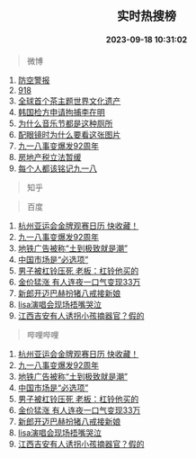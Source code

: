 <div align="center"><h2>实时热搜榜</h2><h4>2023-09-18 10:31:02</h4></div>

> 微博  

1. [防空警报](https://s.weibo.com/weibo?q=%E9%98%B2%E7%A9%BA%E8%AD%A6%E6%8A%A5&t=31&band_rank=1&Refer=top)<br />
2. [918](https://s.weibo.com/weibo?q=918&t=31&band_rank=2&Refer=top)<br />
3. [全球首个茶主题世界文化遗产](https://s.weibo.com/weibo?q=%23%E5%85%A8%E7%90%83%E9%A6%96%E4%B8%AA%E8%8C%B6%E4%B8%BB%E9%A2%98%E4%B8%96%E7%95%8C%E6%96%87%E5%8C%96%E9%81%97%E4%BA%A7%23&t=31&band_rank=3&Refer=top)<br />
4. [韩国检方申请拘捕李在明](https://s.weibo.com/weibo?q=%23%E9%9F%A9%E5%9B%BD%E6%A3%80%E6%96%B9%E7%94%B3%E8%AF%B7%E6%8B%98%E6%8D%95%E6%9D%8E%E5%9C%A8%E6%98%8E%23&t=31&band_rank=4&Refer=top)<br />
5. [为什么音乐节都是这种厕所](https://s.weibo.com/weibo?q=%23%E4%B8%BA%E4%BB%80%E4%B9%88%E9%9F%B3%E4%B9%90%E8%8A%82%E9%83%BD%E6%98%AF%E8%BF%99%E7%A7%8D%E5%8E%95%E6%89%80%23&t=31&band_rank=5&Refer=top)<br />
6. [配眼镜时为什么要看这张图片](https://s.weibo.com/weibo?q=%23%E9%85%8D%E7%9C%BC%E9%95%9C%E6%97%B6%E4%B8%BA%E4%BB%80%E4%B9%88%E8%A6%81%E7%9C%8B%E8%BF%99%E5%BC%A0%E5%9B%BE%E7%89%87%23&t=31&band_rank=6&Refer=top)<br />
7. [九一八事变爆发92周年](https://s.weibo.com/weibo?q=%23%E4%B9%9D%E4%B8%80%E5%85%AB%E4%BA%8B%E5%8F%98%E7%88%86%E5%8F%9192%E5%91%A8%E5%B9%B4%23&t=31&band_rank=7&Refer=top)<br />
8. [房地产税立法暂缓](https://s.weibo.com/weibo?q=%23%E6%88%BF%E5%9C%B0%E4%BA%A7%E7%A8%8E%E7%AB%8B%E6%B3%95%E6%9A%82%E7%BC%93%23&t=31&band_rank=8&Refer=top)<br />
9. [每个人都该铭记九一八](https://s.weibo.com/weibo?q=%23%E6%AF%8F%E4%B8%AA%E4%BA%BA%E9%83%BD%E8%AF%A5%E9%93%AD%E8%AE%B0%E4%B9%9D%E4%B8%80%E5%85%AB%23&t=31&band_rank=9&Refer=top)<br />

> 知乎  


> 百度  

1. [杭州亚运会金牌观赛日历 快收藏！](https://www.baidu.com/s?wd=%E6%9D%AD%E5%B7%9E%E4%BA%9A%E8%BF%90%E4%BC%9A%E9%87%91%E7%89%8C%E8%A7%82%E8%B5%9B%E6%97%A5%E5%8E%86+%E5%BF%AB%E6%94%B6%E8%97%8F%EF%BC%81&sa=fyb_news&rsv_dl=fyb_news)<br />
2. [九一八事变爆发92周年](https://www.baidu.com/s?wd=%E4%B9%9D%E4%B8%80%E5%85%AB%E4%BA%8B%E5%8F%98%E7%88%86%E5%8F%9192%E5%91%A8%E5%B9%B4&sa=fyb_news&rsv_dl=fyb_news)<br />
3. [地铁广告被称“土到极致就是潮”](https://www.baidu.com/s?wd=%E5%9C%B0%E9%93%81%E5%B9%BF%E5%91%8A%E8%A2%AB%E7%A7%B0%E2%80%9C%E5%9C%9F%E5%88%B0%E6%9E%81%E8%87%B4%E5%B0%B1%E6%98%AF%E6%BD%AE%E2%80%9D&sa=fyb_news&rsv_dl=fyb_news)<br />
4. [中国市场是“必选项”](https://www.baidu.com/s?wd=%E4%B8%AD%E5%9B%BD%E5%B8%82%E5%9C%BA%E6%98%AF%E2%80%9C%E5%BF%85%E9%80%89%E9%A1%B9%E2%80%9D&sa=fyb_news&rsv_dl=fyb_news)<br />
5. [男子被杠铃压死 老板：杠铃他买的](https://www.baidu.com/s?wd=%E7%94%B7%E5%AD%90%E8%A2%AB%E6%9D%A0%E9%93%83%E5%8E%8B%E6%AD%BB+%E8%80%81%E6%9D%BF%EF%BC%9A%E6%9D%A0%E9%93%83%E4%BB%96%E4%B9%B0%E7%9A%84&sa=fyb_news&rsv_dl=fyb_news)<br />
6. [金价猛涨 有人连夜一口气变现33万](https://www.baidu.com/s?wd=%E9%87%91%E4%BB%B7%E7%8C%9B%E6%B6%A8+%E6%9C%89%E4%BA%BA%E8%BF%9E%E5%A4%9C%E4%B8%80%E5%8F%A3%E6%B0%94%E5%8F%98%E7%8E%B033%E4%B8%87&sa=fyb_news&rsv_dl=fyb_news)<br />
7. [新郎开迈巴赫扮猪八戒接新娘](https://www.baidu.com/s?wd=%E6%96%B0%E9%83%8E%E5%BC%80%E8%BF%88%E5%B7%B4%E8%B5%AB%E6%89%AE%E7%8C%AA%E5%85%AB%E6%88%92%E6%8E%A5%E6%96%B0%E5%A8%98&sa=fyb_news&rsv_dl=fyb_news)<br />
8. [lisa演唱会现场捂嘴哭泣](https://www.baidu.com/s?wd=lisa%E6%BC%94%E5%94%B1%E4%BC%9A%E7%8E%B0%E5%9C%BA%E6%8D%82%E5%98%B4%E5%93%AD%E6%B3%A3&sa=fyb_news&rsv_dl=fyb_news)<br />
9. [江西吉安有人诱拐小孩摘器官？假的](https://www.baidu.com/s?wd=%E6%B1%9F%E8%A5%BF%E5%90%89%E5%AE%89%E6%9C%89%E4%BA%BA%E8%AF%B1%E6%8B%90%E5%B0%8F%E5%AD%A9%E6%91%98%E5%99%A8%E5%AE%98%EF%BC%9F%E5%81%87%E7%9A%84&sa=fyb_news&rsv_dl=fyb_news)<br />

> 哔哩哔哩  

1. [杭州亚运会金牌观赛日历 快收藏！](https://www.baidu.com/s?wd=%E6%9D%AD%E5%B7%9E%E4%BA%9A%E8%BF%90%E4%BC%9A%E9%87%91%E7%89%8C%E8%A7%82%E8%B5%9B%E6%97%A5%E5%8E%86+%E5%BF%AB%E6%94%B6%E8%97%8F%EF%BC%81&sa=fyb_news&rsv_dl=fyb_news)<br />
2. [九一八事变爆发92周年](https://www.baidu.com/s?wd=%E4%B9%9D%E4%B8%80%E5%85%AB%E4%BA%8B%E5%8F%98%E7%88%86%E5%8F%9192%E5%91%A8%E5%B9%B4&sa=fyb_news&rsv_dl=fyb_news)<br />
3. [地铁广告被称“土到极致就是潮”](https://www.baidu.com/s?wd=%E5%9C%B0%E9%93%81%E5%B9%BF%E5%91%8A%E8%A2%AB%E7%A7%B0%E2%80%9C%E5%9C%9F%E5%88%B0%E6%9E%81%E8%87%B4%E5%B0%B1%E6%98%AF%E6%BD%AE%E2%80%9D&sa=fyb_news&rsv_dl=fyb_news)<br />
4. [中国市场是“必选项”](https://www.baidu.com/s?wd=%E4%B8%AD%E5%9B%BD%E5%B8%82%E5%9C%BA%E6%98%AF%E2%80%9C%E5%BF%85%E9%80%89%E9%A1%B9%E2%80%9D&sa=fyb_news&rsv_dl=fyb_news)<br />
5. [男子被杠铃压死 老板：杠铃他买的](https://www.baidu.com/s?wd=%E7%94%B7%E5%AD%90%E8%A2%AB%E6%9D%A0%E9%93%83%E5%8E%8B%E6%AD%BB+%E8%80%81%E6%9D%BF%EF%BC%9A%E6%9D%A0%E9%93%83%E4%BB%96%E4%B9%B0%E7%9A%84&sa=fyb_news&rsv_dl=fyb_news)<br />
6. [金价猛涨 有人连夜一口气变现33万](https://www.baidu.com/s?wd=%E9%87%91%E4%BB%B7%E7%8C%9B%E6%B6%A8+%E6%9C%89%E4%BA%BA%E8%BF%9E%E5%A4%9C%E4%B8%80%E5%8F%A3%E6%B0%94%E5%8F%98%E7%8E%B033%E4%B8%87&sa=fyb_news&rsv_dl=fyb_news)<br />
7. [新郎开迈巴赫扮猪八戒接新娘](https://www.baidu.com/s?wd=%E6%96%B0%E9%83%8E%E5%BC%80%E8%BF%88%E5%B7%B4%E8%B5%AB%E6%89%AE%E7%8C%AA%E5%85%AB%E6%88%92%E6%8E%A5%E6%96%B0%E5%A8%98&sa=fyb_news&rsv_dl=fyb_news)<br />
8. [lisa演唱会现场捂嘴哭泣](https://www.baidu.com/s?wd=lisa%E6%BC%94%E5%94%B1%E4%BC%9A%E7%8E%B0%E5%9C%BA%E6%8D%82%E5%98%B4%E5%93%AD%E6%B3%A3&sa=fyb_news&rsv_dl=fyb_news)<br />
9. [江西吉安有人诱拐小孩摘器官？假的](https://www.baidu.com/s?wd=%E6%B1%9F%E8%A5%BF%E5%90%89%E5%AE%89%E6%9C%89%E4%BA%BA%E8%AF%B1%E6%8B%90%E5%B0%8F%E5%AD%A9%E6%91%98%E5%99%A8%E5%AE%98%EF%BC%9F%E5%81%87%E7%9A%84&sa=fyb_news&rsv_dl=fyb_news)<br />
